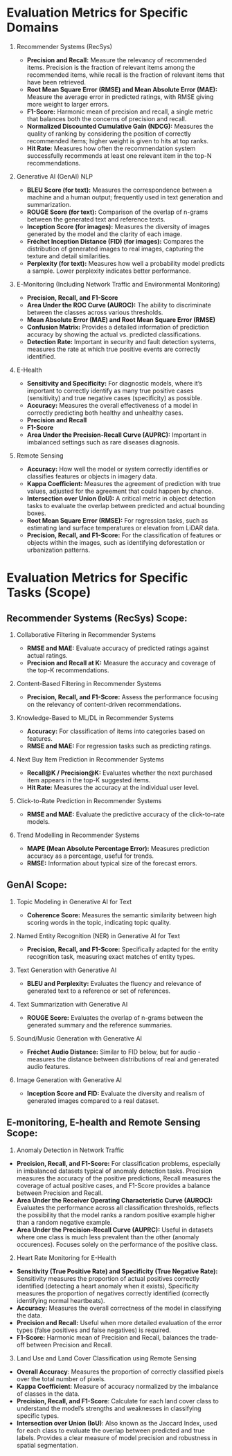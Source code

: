 # Evaluation Metrics for Specific Domains

1. Recommender Systems (RecSys)
   - **Precision and Recall:** Measure the relevancy of recommended items. Precision is the fraction of relevant items among the recommended items, while recall is the fraction of relevant items that have been retrieved.
   - **Root Mean Square Error (RMSE) and Mean Absolute Error (MAE):** Measure the average error in predicted ratings, with RMSE giving more weight to larger errors.
   - **F1-Score:** Harmonic mean of precision and recall, a single metric that balances both the concerns of precision and recall.
   - **Normalized Discounted Cumulative Gain (NDCG):** Measures the quality of ranking by considering the position of correctly recommended items; higher weight is given to hits at top ranks.
   - **Hit Rate:** Measures how often the recommendation system successfully recommends at least one relevant item in the top-N recommendations.

2. Generative AI (GenAI) NLP
   - **BLEU Score (for text):** Measures the correspondence between a machine and a human output; frequently used in text generation and summarization.
   - **ROUGE Score (for text):** Comparison of the overlap of n-grams between the generated text and reference texts.
   - **Inception Score (for images):** Measures the diversity of images generated by the model and the clarity of each image.
   - **Fréchet Inception Distance (FID) (for images):** Compares the distribution of generated images to real images, capturing the texture and detail similarities.
   - **Perplexity (for text):** Measures how well a probability model predicts a sample. Lower perplexity indicates better performance.

3. E-Monitoring (Including Network Traffic and Environmental Monitoring)
   - **Precision, Recall, and F1-Score** 
   - **Area Under the ROC Curve (AUROC):** The ability to discriminate between the classes across various thresholds.
   - **Mean Absolute Error (MAE) and Root Mean Square Error (RMSE)**
   - **Confusion Matrix:** Provides a detailed information of prediction accuracy by showing the actual vs. predicted classifications.
   - **Detection Rate:** Important in security and fault detection systems, measures the rate at which true positive events are correctly identified.

4. E-Health
   - **Sensitivity and Specificity:** For diagnostic models, where it’s important to correctly identify as many true positive cases (sensitivity) and true negative cases (specificity) as possible.
   - **Accuracy:** Measures the overall effectiveness of a model in correctly predicting both healthy and unhealthy cases.
   - **Precision and Recall**
   - **F1-Score**
   - **Area Under the Precision-Recall Curve (AUPRC):** Important in imbalanced settings such as rare diseases diagnosis.

5. Remote Sensing
   - **Accuracy:** How well the model or system correctly identifies or classifies features or objects in imagery data.
   - **Kappa Coefficient:** Measures the agreement of prediction with true values, adjusted for the agreement that could happen by chance.
   - **Intersection over Union (IoU):** A critical metric in object detection tasks to evaluate the overlap between predicted and actual bounding boxes.
   - **Root Mean Square Error (RMSE):** For regression tasks, such as estimating land surface temperatures or elevation from LiDAR data.
   - **Precision, Recall, and F1-Score:** For the classification of features or objects within the images, such as identifying deforestation or urbanization patterns.


# Evaluation Metrics for Specific Tasks (Scope)

## Recommender Systems (RecSys) Scope:

1. Collaborative Filtering in Recommender Systems
   - **RMSE and MAE:** Evaluate accuracy of predicted ratings against actual ratings.
   - **Precision and Recall at K:** Measure the accuracy and coverage of the top-K recommendations.

2. Content-Based Filtering in Recommender Systems
   - **Precision, Recall, and F1-Score:** Assess the performance focusing on the relevancy of content-driven recommendations.

3. Knowledge-Based to ML/DL in Recommender Systems
   - **Accuracy:** For classification of items into categories based on features.
   - **RMSE and MAE:** For regression tasks such as predicting ratings.

4. Next Buy Item Prediction in Recommender Systems
   - **Recall@K / Precision@K:** Evaluates whether the next purchased item appears in the top-K suggested items.
   - **Hit Rate:** Measures the accuracy at the individual user level.

5. Click-to-Rate Prediction in Recommender Systems
   - **RMSE and MAE:** Evaluate the predictive accuracy of the click-to-rate models.

6. Trend Modelling in Recommender Systems
   - **MAPE (Mean Absolute Percentage Error):** Measures prediction accuracy as a percentage, useful for trends.
   - **RMSE:** Information about typical size of the forecast errors.


## GenAI Scope:

1. Topic Modeling in Generative AI for Text
   - **Coherence Score:** Measures the semantic similarity between high scoring words in the topic, indicating topic quality.

2. Named Entity Recognition (NER) in Generative AI for Text
   - **Precision, Recall, and F1-Score:** Specifically adapted for the entity recognition task, measuring exact matches of entity types.

3. Text Generation with Generative AI
   - **BLEU and Perplexity:** Evaluates the fluency and relevance of generated text to a reference or set of references.

4. Text Summarization with Generative AI
   - **ROUGE Score:** Evaluates the overlap of n-grams between the generated summary and the reference summaries.

5. Sound/Music Generation with Generative AI
   - **Fréchet Audio Distance:** Similar to FID below, but for audio - measures the distance between distributions of real and generated audio features.

6. Image Generation with Generative AI
   - **Inception Score and FID:** Evaluate the diversity and realism of generated images compared to a real dataset.


## E-monitoring, E-health and Remote Sensing Scope:

1. Anomaly Detection in Network Traffic
  - **Precision, Recall, and F1-Score:** For classification problems, especially in imbalanced datasets typical of anomaly detection tasks. Precision measures the accuracy of the positive predictions, Recall measures the coverage of actual positive cases, and F1-Score provides a balance between Precision and Recall.
  - **Area Under the Receiver Operating Characteristic Curve (AUROC):** Evaluates the performance across all classification thresholds, reflects the possibility that the model ranks a random positive example higher than a random negative example.
  - **Area Under the Precision-Recall Curve (AUPRC):** Useful in datasets where one class is much less prevalent than the other (anomaly occurences). Focuses solely on the performance of the positive class.

2. Heart Rate Monitoring for E-Health
  - **Sensitivity (True Positive Rate) and Specificity (True Negative Rate):** Sensitivity measures the proportion of actual positives correctly identified (detecting a heart anomaly when it exists), Specificity measures the proportion of negatives correctly identified (correctly identifying normal heartbeats).
  - **Accuracy:** Measures the overall correctness of the model in classifying the data.
  - **Precision and Recall:** Useful when more detailed evaluation of the error types (false positives and false negatives) is required.
  - **F1-Score:** Harmonic mean of Precision and Recall, balances the trade-off between Precision and Recall.

3. Land Use and Land Cover Classification using Remote Sensing
  - **Overall Accuracy**: Measures the proportion of correctly classified pixels over the total number of pixels.
  - **Kappa Coefficient**: Measure of accuracy normalized by the imbalance of classes in the data.
  - **Precision, Recall, and F1-Score**: Calculate for each land cover class to understand the model’s strengths and weaknesses in classifying specific types.
  - **Intersection over Union (IoU)**: Also known as the Jaccard Index, used for each class to evaluate the overlap between predicted and true labels. Provides a clear measure of model precision and robustness in spatial segmentation.

